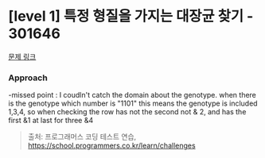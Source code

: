 # [level 1] 특정 형질을 가지는 대장균 찾기 - 301646 

[문제 링크](https://school.programmers.co.kr/learn/courses/30/lessons/301646) 

### Approach
-missed point : I coudln't catch the domain about the genotype. when there is the genotype which number is "1101" this means the genotype is included 1,3,4, so when checking the row has not the second not & 2, and has the first &1 at last for three &4 

> 출처: 프로그래머스 코딩 테스트 연습, https://school.programmers.co.kr/learn/challenges
